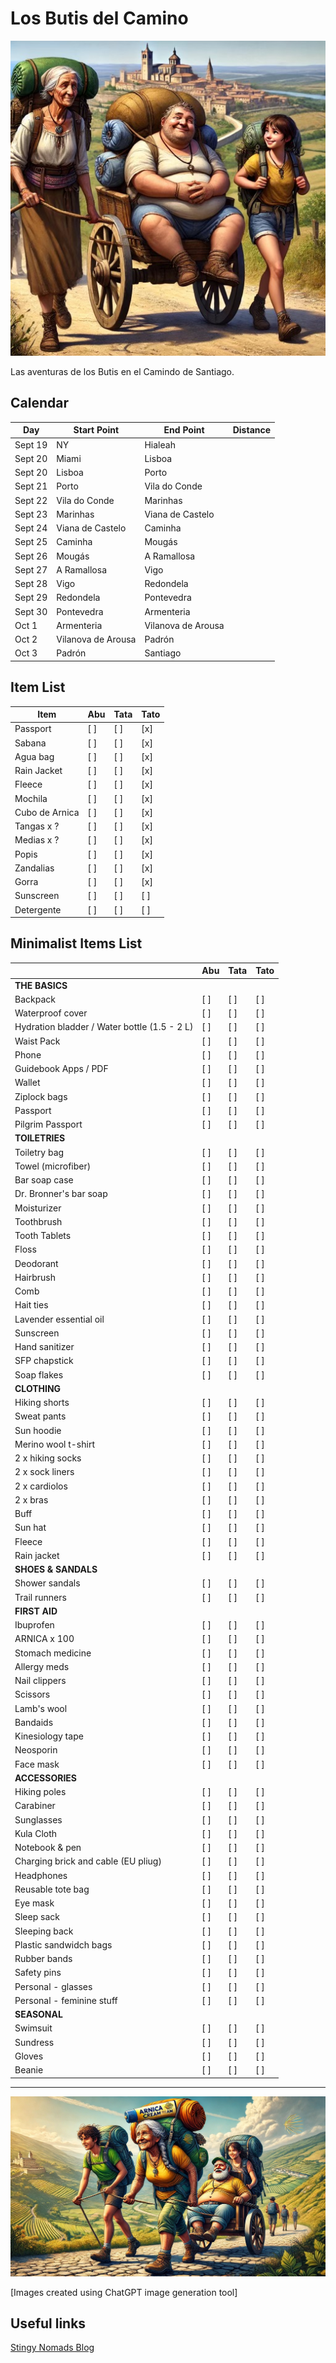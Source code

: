 # Los Butis del Camino
![ButisCamino1](/images/ButisCamino1.jpeg)

Las aventuras de los Butis en el Camindo de Santiago.

## Calendar

| Day     | Start Point        | End Point          | Distance | 
| -----   | -----------        | ------------------ | -------- |
| Sept 19 | NY                 | Hialeah            |          |
| Sept 20 | Miami              | Lisboa             |          |
| Sept 20 | Lisboa             | Porto              |          |
| Sept 21 | Porto              | Vila do Conde      |          |
| Sept 22 | Vila do Conde      | Marinhas           |          |
| Sept 23 | Marinhas           | Viana de Castelo   |          |
| Sept 24 | Viana de Castelo   | Caminha            |          |
| Sept 25 | Caminha            | Mougás             |          |
| Sept 26 | Mougás             | A Ramallosa        |          |
| Sept 27 | A Ramallosa        | Vigo               |          |
| Sept 28 | Vigo               | Redondela          |          |
| Sept 29 | Redondela          | Pontevedra         |          |
| Sept 30 | Pontevedra         | Armenteria         |          |
| Oct 1   | Armenteria         | Vilanova de Arousa |          |
| Oct 2   | Vilanova de Arousa | Padrón             |          |
| Oct 3   | Padrón             | Santiago           |          |

## Item List

| Item              | Abu | Tata | Tato |
| ----------------- | --- | ---- | ---- |
| Passport          | [ ] | [ ]  | [x]  |
| Sabana            | [ ] | [ ]  | [x]  |
| Agua bag          | [ ] | [ ]  | [x]  |
| Rain Jacket       | [ ] | [ ]  | [x]  |
| Fleece            | [ ] | [ ]  | [x]  |
| Mochila           | [ ] | [ ]  | [x]  |
| Cubo de Arnica    | [ ] | [ ]  | [x]  |
| Tangas x ?        | [ ] | [ ]  | [x]  |
| Medias x ?        | [ ] | [ ]  | [x]  |
| Popis             | [ ] | [ ]  | [x]  |
| Zandalias         | [ ] | [ ]  | [x]  |
| Gorra             | [ ] | [ ]  | [x]  |
| Sunscreen         | [ ] | [ ]  | [ ]  |
| Detergente        | [ ] | [ ]  | [ ]  |


## Minimalist Items List

|                   | Abu | Tata | Tato |
| ----------------- | --- | ---- | ---- |
| **THE BASICS** | | | |
| Backpack | [ ] | [ ] | [ ] |
| Waterproof cover | [ ] | [ ] | [ ] |
| Hydration bladder / Water bottle (1.5 - 2 L) | [ ] | [ ] | [ ] |
| Waist Pack | [ ] | [ ] | [ ] |
| Phone | [ ] | [ ] | [ ] |
| Guidebook Apps / PDF | [ ] | [ ] | [ ] |
| Wallet | [ ] | [ ] | [ ] |
| Ziplock bags | [ ] | [ ] | [ ] |
| Passport | [ ] | [ ] | [ ] |
| Pilgrim Passport | [ ] | [ ] | [ ] |
| **TOILETRIES** | | | |
| Toiletry bag | [ ] | [ ] | [ ] |
| Towel (microfiber) | [ ] | [ ] | [ ] |
| Bar soap case | [ ] | [ ] | [ ] |
| Dr. Bronner's bar soap | [ ] | [ ] | [ ] |
| Moisturizer | [ ] | [ ] | [ ] |
| Toothbrush | [ ] | [ ] | [ ] |
| Tooth Tablets | [ ] | [ ] | [ ] |
| Floss | [ ] | [ ] | [ ] |
| Deodorant | [ ] | [ ] | [ ] |
| Hairbrush | [ ] | [ ] | [ ] |
| Comb | [ ] | [ ] | [ ] |
| Hait ties | [ ] | [ ] | [ ] |
| Lavender essential oil | [ ] | [ ] | [ ] |
| Sunscreen | [ ] | [ ] | [ ] |
| Hand sanitizer | [ ] | [ ] | [ ] |
| SFP chapstick | [ ] | [ ] | [ ] |
| Soap flakes | [ ] | [ ] | [ ] |
| **CLOTHING** | | | |
| Hiking shorts | [ ] | [ ] | [ ] |
| Sweat pants | [ ] | [ ] | [ ] |
| Sun hoodie | [ ] | [ ] | [ ] |
| Merino wool t-shirt | [ ] | [ ] | [ ] |
| 2 x hiking socks | [ ] | [ ] | [ ] |
| 2 x sock liners | [ ] | [ ] | [ ] |
| 2 x cardiolos | [ ] | [ ] | [ ] |
| 2 x bras | [ ] | [ ] | [ ] |
| Buff | [ ] | [ ] | [ ] |
| Sun hat | [ ] | [ ] | [ ] |
| Fleece | [ ] | [ ] | [ ] |
| Rain jacket | [ ] | [ ] | [ ] |
| **SHOES & SANDALS** | | | |
| Shower sandals | [ ] | [ ] | [ ] |
| Trail runners | [ ] | [ ] | [ ] |
| **FIRST AID** | | | |
| Ibuprofen | [ ] | [ ] | [ ] |
| ARNICA x 100 | [ ] | [ ] | [ ] |
| Stomach medicine | [ ] | [ ] | [ ] |
| Allergy meds | [ ] | [ ] | [ ] |
| Nail clippers | [ ] | [ ] | [ ] |
| Scissors | [ ] | [ ] | [ ] |
| Lamb's wool | [ ] | [ ] | [ ] |
| Bandaids | [ ] | [ ] | [ ] |
| Kinesiology tape | [ ] | [ ] | [ ] |
| Neosporin | [ ] | [ ] | [ ] |
| Face mask | [ ] | [ ] | [ ] |
| **ACCESSORIES** | | | |
| Hiking poles | [ ] | [ ] | [ ] |
| Carabiner | [ ] | [ ] | [ ] |
| Sunglasses | [ ] | [ ] | [ ] |
| Kula Cloth | [ ] | [ ] | [ ] |
| Notebook & pen | [ ] | [ ] | [ ] |
| Charging brick and cable (EU pliug) | [ ] | [ ] | [ ] |
| Headphones | [ ] | [ ] | [ ] |
| Reusable tote bag | [ ] | [ ] | [ ] |
| Eye mask | [ ] | [ ] | [ ] |
| Sleep sack | [ ] | [ ] | [ ] |
| Sleeping back | [ ] | [ ] | [ ] |
| Plastic sandwidch bags | [ ] | [ ] | [ ] |
| Rubber bands | [ ] | [ ] | [ ] |
| Safety pins | [ ] | [ ] | [ ] |
| Personal - glasses | [ ] | [ ] | [ ] |
| Personal - feminine stuff | [ ] | [ ] | [ ] |
| **SEASONAL** | | | |
| Swimsuit | [ ] | [ ] | [ ] |
| Sundress | [ ] | [ ] | [ ] |
| Gloves | [ ] | [ ] | [ ] |
| Beanie | [ ] | [ ] | [ ] |

---

![ButisCamino2](/images/ButisCamino2.jpeg)

[Images created using ChatGPT image generation tool]

## Useful links
[Stingy Nomads Blog](https://stingynomads.com)
